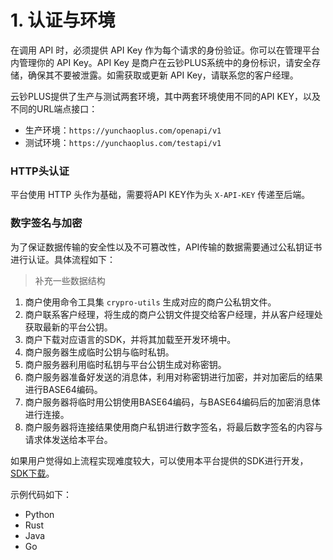# 1. 认证与环境

在调用 API 时，必须提供 API Key 作为每个请求的身份验证。你可以在管理平台内管理你的 API Key。API Key 是商户在云钞PLUS系统中的身份标识，请安全存储，确保其不要被泄露。如需获取或更新 API Key，请联系您的客户经理。

云钞PLUS提供了生产与测试两套环境，其中两套环境使用不同的API KEY，以及不同的URL端点接口：

- 生产环境：`https://yunchaoplus.com/openapi/v1`
- 测试环境：`https://yunchaoplus.com/testapi/v1`

### HTTP头认证

平台使用 HTTP 头作为基础，需要将API KEY作为头 `X-API-KEY` 传递至后端。

### 数字签名与加密

为了保证数据传输的安全性以及不可篡改性，API传输的数据需要通过公私钥证书进行认证。具体流程如下：

> 补充一些数据结构

1. 商户使用命令工具集 `crypro-utils` 生成对应的商户公私钥文件。
2. 商户联系客户经理，将生成的商户公钥文件提交给客户经理，并从客户经理处获取最新的平台公钥。
3. 商户下载对应语言的SDK，并将其加载至开发环境中。
4. 商户服务器生成临时公钥与临时私钥。
5. 商户服务器利用临时私钥与平台公钥生成对称密钥。
6. 商户服务器准备好发送的消息体，利用对称密钥进行加密，并对加密后的结果进行BASE64编码。
7. 商户服务器将临时用公钥使用BASE64编码，与BASE64编码后的加密消息体进行连接。
8. 商户服务器将连接结果使用商户私钥进行数字签名，将最后数字签名的内容与请求体发送给本平台。

如果用户觉得如上流程实现难度较大，可以使用本平台提供的SDK进行开发，[SDK下载](#)。

示例代码如下：

- Python
- Rust
- Java
- Go